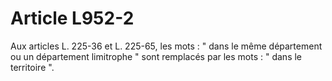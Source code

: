 # Article L952-2

Aux articles L. 225-36 et L. 225-65, les mots : " dans le même département ou un département limitrophe " sont remplacés par les mots : " dans le territoire ".
